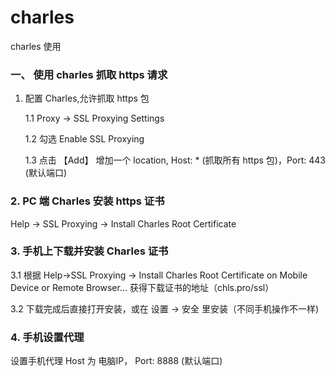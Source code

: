 # charles
charles 使用

### 一、 使用 charles 抓取 https 请求

1. 配置 Charles,允许抓取 https 包

   1.1 Proxy -> SSL Proxying Settings 

   1.2 勾选 Enable SSL Proxying 
   
   1.3 点击 【Add】 增加一个 location, Host: * (抓取所有 https 包)，Port: 443 (默认端口)

### 2. PC 端 Charles 安装 https 证书

Help -> SSL Proxying -> Install Charles Root Certificate 

### 3. 手机上下载并安装 Charles 证书

3.1 根据 Help->SSL Proxying -> Install Charles Root Certificate on Mobile Device or Remote Browser... 获得下载证书的地址（chls.pro/ssl）

3.2 下载完成后直接打开安装，或在 设置 -> 安全 里安装（不同手机操作不一样)

### 4. 手机设置代理

设置手机代理 Host 为 电脑IP， Port: 8888 (默认端口)


 
